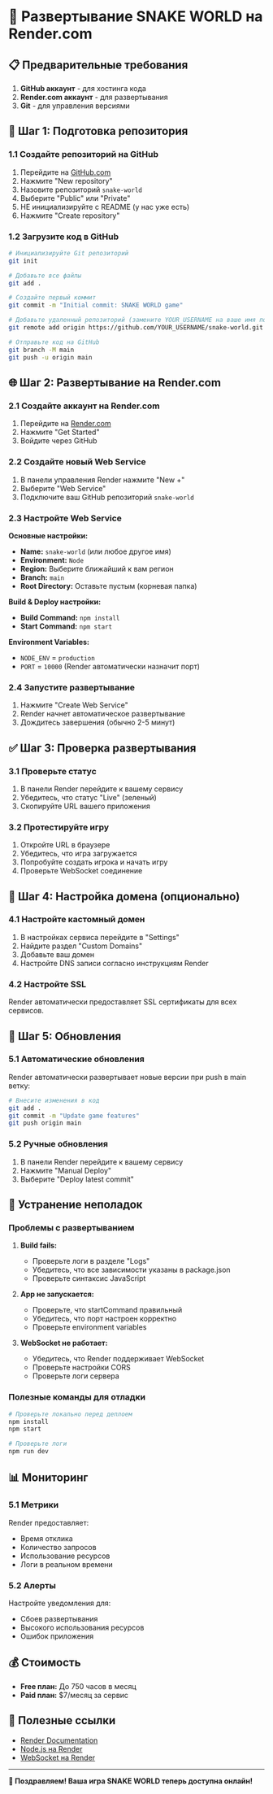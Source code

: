 # 🚀 Развертывание SNAKE WORLD на Render.com

## 📋 Предварительные требования

1. **GitHub аккаунт** - для хостинга кода
2. **Render.com аккаунт** - для развертывания
3. **Git** - для управления версиями

## 🔄 Шаг 1: Подготовка репозитория

### 1.1 Создайте репозиторий на GitHub

1. Перейдите на [GitHub.com](https://github.com)
2. Нажмите "New repository"
3. Назовите репозиторий `snake-world`
4. Выберите "Public" или "Private"
5. НЕ инициализируйте с README (у нас уже есть)
6. Нажмите "Create repository"

### 1.2 Загрузите код в GitHub

```bash
# Инициализируйте Git репозиторий
git init

# Добавьте все файлы
git add .

# Создайте первый коммит
git commit -m "Initial commit: SNAKE WORLD game"

# Добавьте удаленный репозиторий (замените YOUR_USERNAME на ваше имя пользователя)
git remote add origin https://github.com/YOUR_USERNAME/snake-world.git

# Отправьте код на GitHub
git branch -M main
git push -u origin main
```

## 🌐 Шаг 2: Развертывание на Render.com

### 2.1 Создайте аккаунт на Render.com

1. Перейдите на [Render.com](https://render.com)
2. Нажмите "Get Started"
3. Войдите через GitHub

### 2.2 Создайте новый Web Service

1. В панели управления Render нажмите "New +"
2. Выберите "Web Service"
3. Подключите ваш GitHub репозиторий `snake-world`

### 2.3 Настройте Web Service

**Основные настройки:**
- **Name:** `snake-world` (или любое другое имя)
- **Environment:** `Node`
- **Region:** Выберите ближайший к вам регион
- **Branch:** `main`
- **Root Directory:** Оставьте пустым (корневая папка)

**Build & Deploy настройки:**
- **Build Command:** `npm install`
- **Start Command:** `npm start`

**Environment Variables:**
- `NODE_ENV` = `production`
- `PORT` = `10000` (Render автоматически назначит порт)

### 2.4 Запустите развертывание

1. Нажмите "Create Web Service"
2. Render начнет автоматическое развертывание
3. Дождитесь завершения (обычно 2-5 минут)

## ✅ Шаг 3: Проверка развертывания

### 3.1 Проверьте статус

1. В панели Render перейдите к вашему сервису
2. Убедитесь, что статус "Live" (зеленый)
3. Скопируйте URL вашего приложения

### 3.2 Протестируйте игру

1. Откройте URL в браузере
2. Убедитесь, что игра загружается
3. Попробуйте создать игрока и начать игру
4. Проверьте WebSocket соединение

## 🔧 Шаг 4: Настройка домена (опционально)

### 4.1 Настройте кастомный домен

1. В настройках сервиса перейдите в "Settings"
2. Найдите раздел "Custom Domains"
3. Добавьте ваш домен
4. Настройте DNS записи согласно инструкциям Render

### 4.2 Настройте SSL

Render автоматически предоставляет SSL сертификаты для всех сервисов.

## 🔄 Шаг 5: Обновления

### 5.1 Автоматические обновления

Render автоматически развертывает новые версии при push в main ветку:

```bash
# Внесите изменения в код
git add .
git commit -m "Update game features"
git push origin main
```

### 5.2 Ручные обновления

1. В панели Render перейдите к вашему сервису
2. Нажмите "Manual Deploy"
3. Выберите "Deploy latest commit"

## 🐛 Устранение неполадок

### Проблемы с развертыванием

1. **Build fails:**
   - Проверьте логи в разделе "Logs"
   - Убедитесь, что все зависимости указаны в package.json
   - Проверьте синтаксис JavaScript

2. **App не запускается:**
   - Проверьте, что startCommand правильный
   - Убедитесь, что порт настроен корректно
   - Проверьте environment variables

3. **WebSocket не работает:**
   - Убедитесь, что Render поддерживает WebSocket
   - Проверьте настройки CORS
   - Проверьте логи сервера

### Полезные команды для отладки

```bash
# Проверьте локально перед деплоем
npm install
npm start

# Проверьте логи
npm run dev
```

## 📊 Мониторинг

### 5.1 Метрики

Render предоставляет:
- Время отклика
- Количество запросов
- Использование ресурсов
- Логи в реальном времени

### 5.2 Алерты

Настройте уведомления для:
- Сбоев развертывания
- Высокого использования ресурсов
- Ошибок приложения

## 💰 Стоимость

- **Free план:** До 750 часов в месяц
- **Paid план:** $7/месяц за сервис

## 🔗 Полезные ссылки

- [Render Documentation](https://render.com/docs)
- [Node.js на Render](https://render.com/docs/deploy-node-express-app)
- [WebSocket на Render](https://render.com/docs/websocket-support)

---

**🎉 Поздравляем! Ваша игра SNAKE WORLD теперь доступна онлайн!** 